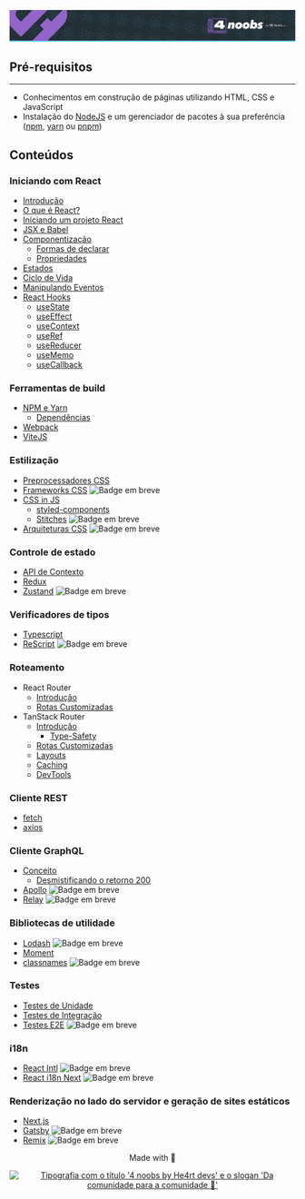 <p align="center">
  <a href="https://github.com/he4rt/4noobs" target="_blank">
    <img src="../assets/global/header-4noobs.svg" alt="Cabeçalho do repositório representado pelo logotipo da He4rt, simbolizado por um coração roxo, na esquerda e a tipografia '4 noobs by He4rt devs' na direita">
  </a>
</p>

## **Pré-requisitos**

---

- Conhecimentos em construção de páginas utilizando HTML, CSS e JavaScript
- Instalação do [NodeJS](https://nodejs.org/pt-br/download/) e um gerenciador de pacotes à sua preferência ([npm](https://www.npmjs.com/), [yarn](https://classic.yarnpkg.com/pt-BR/docs/install) ou [pnpm](https://pnpm.io/))

## **Conteúdos**

### Iniciando com React

- [Introdução](./Iniciando%20com%20React/1-Introducao.md)
- [O que é React?](./Iniciando%20com%20React/2-O%20que%20e%20React.md)
- [Iniciando um projeto React](./Iniciando%20com%20React/2.1-iniciando%20um%20projeto%20react.md)
- [JSX e Babel](./Iniciando%20com%20React/3-JSX%20e%20Babel.md)
- [Componentização](./Iniciando%20com%20React/4-Componentizacao.md)
  - [Formas de declarar](./Iniciando%20com%20React/4.1-FormasDeDeclarar.md)
  - [Propriedades](./Iniciando%20com%20React/4.2-Propriedades.md)
- [Estados](./Iniciando%20com%20React/5-Estados.md)
- [Ciclo de Vida](./Iniciando%20com%20React/6-Ciclo-de-vida.md)
- [Manipulando Eventos](./Iniciando%20com%20React/7-Manipulando%20Eventos.md)
- [React Hooks](<./Iniciando%20com%20React/()-React%20Hooks.md>)
  - [useState](<./Iniciando%20com%20React/().1-useState.md>)
  - [useEffect](<./Iniciando%20com%20React/().2-useEffect.md>)
  - [useContext](<./Iniciando%20com%20React/().3-useContext.md>)
  - [useRef](<./Iniciando%20com%20React/().4-useRef.md>)
  - [useReducer](<./Iniciando%20com%20React/().5-useReducer.md>)
  - [useMemo](<./Iniciando%20com%20React/().6-useMemo.md>)
  - [useCallback](<./Iniciando%20com%20React/().7-useCallback.md>)

### Ferramentas de build

<!-- Comentar sobre npm e clientes alternativos como o yarn ou pnpm -->

- [NPM e Yarn](./Ferramentas%20de%20build/1-npm-yarn.md)
  - [Dependências](./Ferramentas%20de%20build/1.1-O-que-são-dependências.md)
- [Webpack](./Ferramentas%20de%20build/2-Webpack.md)
- [ViteJS](./Ferramentas%20de%20build/3-Vite.md)

### Estilização

- [Preprocessadores CSS](./Estilizacao/1.Preprocessadores%20CSS.md)
- [Frameworks CSS]() <img alt="Badge em breve" src="https://img.shields.io/badge/-EM%20BREVE-red">
- [CSS in JS](./Estilizacao/CSS-in-JS.md)
  - [styled-components](./Estilizacao/3.1-styled-components.md)
  - [Stitches]() <img alt="Badge em breve" src="https://img.shields.io/badge/-EM%20BREVE-red">
- [Arquiteturas CSS]() <img alt="Badge em breve" src="https://img.shields.io/badge/-EM%20BREVE-red">

### Controle de estado

- [API de Contexto](./Controle%20de%20estado/1-API-de-Contexto.md)
- [Redux](./Controle%20de%20estado/2-Redux.md)
- [Zustand]() <img alt="Badge em breve" src="https://img.shields.io/badge/-EM%20BREVE-red">

### Verificadores de tipos

- [Typescript](./Verificadores%20de%20Tipo/Typescript.md)
- [ReScript]() <img alt="Badge em breve" src="https://img.shields.io/badge/-EM%20BREVE-red">

### Roteamento

- React Router
  - [Introdução](./Roteamento/React-Router/1-Introducao.md)
  - [Rotas Customizadas](./Roteamento/React-Router/2-Rotas-customizadas.md)
- TanStack Router
  - [Introdução](./Roteamento/TanStack-Router/1-Introducao.md)
    - [Type-Safety](./Roteamento/TanStack-Router/1.1-Type-Safety.md)
  - [Rotas Customizadas](./Roteamento/TanStack-Router/2-Rotas-customizadas.md)
  - [Layouts](./Roteamento/TanStack-Router/3-Layouts.md)
  - [Caching](./Roteamento/TanStack-Router/4-Caching.md)
  - [DevTools](./Roteamento/TanStack-Router/5-DevTools.md)

### Cliente REST

- [fetch](./Cliente%20REST/1-Fetch.md)
- [axios](./Cliente%20REST/2-Axios.md)

### Cliente GraphQL

- [Conceito](./Cliente%20GraphQL/1-Conceito.md)
  - [Desmistificando o retorno 200](./Cliente%20GraphQL/1.1-Desmistificando-200.md)
- [Apollo]() <img alt="Badge em breve" src="https://img.shields.io/badge/-EM%20BREVE-red">
- [Relay]() <img alt="Badge em breve" src="https://img.shields.io/badge/-EM%20BREVE-red">

### Bibliotecas de utilidade

- [Lodash]() <img alt="Badge em breve" src="https://img.shields.io/badge/-EM%20BREVE-red">
- [Moment](./Bibliotecas%20de%20utilidade/2-Moment.md)
- [classnames]() <img alt="Badge em breve" src="https://img.shields.io/badge/-EM%20BREVE-red">

### Testes

- [Testes de Unidade](./Testes/1-testes-unitarios.md)
- [Testes de Integração](./Testes/2-testes-de-integracao.md)
- [Testes E2E]() <img alt="Badge em breve" src="https://img.shields.io/badge/-EM%20BREVE-red">

### i18n

- [React Intl]() <img alt="Badge em breve" src="https://img.shields.io/badge/-EM%20BREVE-red">
- [React i18n Next]() <img alt="Badge em breve" src="https://img.shields.io/badge/-EM%20BREVE-red">

### Renderização no lado do servidor e geração de sites estáticos

- [Next.js](./Renderizacao%20no%20Servidor/1-Nextjs.md)
- [Gatsby]() <img alt="Badge em breve" src="https://img.shields.io/badge/-EM%20BREVE-red">
- [Remix]() <img alt="Badge em breve" src="https://img.shields.io/badge/-EM%20BREVE-red">

<p align="center">Made with 💜</p>

<p align="center">
  <a href="https://github.com/he4rt/4noobs" target="_blank">
    <img src="../assets/global/footer-4noobs.svg" width="380" alt="Tipografia com o título '4 noobs by He4rt devs' e o slogan 'Da comunidade para a comunidade 💜'" >
  </a>
</p>
